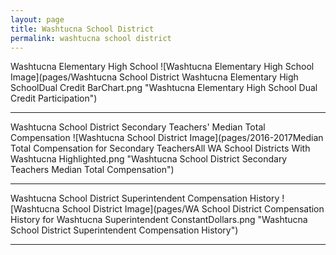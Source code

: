 ```yaml
---
layout: page
title: Washtucna School District
permalink: washtucna school district
---
```



Washtucna Elementary High School
![Washtucna Elementary High School Image](pages/Washtucna School District Washtucna Elementary High SchoolDual Credit BarChart.png "Washtucna Elementary High School Dual Credit Participation")

___

Washtucna School District Secondary Teachers' Median Total Compensation
![Washtucna School District Image](pages/2016-2017Median Total Compensation for Secondary TeachersAll WA School Districts With Washtucna Highlighted.png "Washtucna School District Secondary Teachers Median Total Compensation")

___

Washtucna School District Superintendent Compensation History
![Washtucna School District Image](pages/WA School District Compensation History for Washtucna Superintendent ConstantDollars.png "Washtucna School District Superintendent Compensation History")

___

